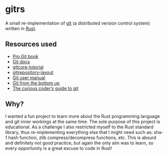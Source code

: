# gitrs

A small re-implementation of [git](https://git-scm.com/) (a distributed version
control system) written in [Rust](https://www.rust-lang.org/).

## Resources used

- [Pro Git book](https://git-scm.com/book/en/v2)
- [Git docs](https://git-scm.com/docs)
- [gitcore-tutorial](https://git-scm.com/docs/gitcore-tutorial)
- [gitrepository-layout](https://git-scm.com/docs/gitrepository-layout)
- [Git user manual](https://git-scm.com/docs/user-manual.html)
- [Git from the bottom up](https://jwiegley.github.io/git-from-the-bottom-up/)
- [The curious coder’s guide to git](https://matthew-brett.github.io/curious-git/)

## Why?

I wanted a fun project to learn more about the Rust programming language and git
inner workings at the same time. The sole purpose of this project is
educational. As a challenge I also restricted myself to the Rust standard
library, thus re-implementing everything else that I might need such as: sha-1
hash function, zlib compress/decompress functions, etc. This is absurd and
definitely not good practice, but again the only aim was to learn, so every
opportunity is a great excuse to code in Rust!
